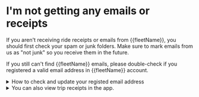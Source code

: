 <h1>I'm not getting any emails or receipts</h1>

If you aren't receiving ride receipts or emails from {{fleetName}}, you should first check your spam or junk folders. Make sure to mark emails from us as "not junk" so you receive them in the future.

If you still can't find {{fleetName}} emails, please double-check if you registered a valid email address in {{fleetName}} account.

<details>
<summary>How to check and update your registed email address</summary>

- Navigate to the menu in the top left.
- Tap your profile picture to access profile details.
- Proceed to "**Personal Info**".
- You will see the registered email address here. Make sure the input address is updated and correct.
- Tap "**Edit**" to change or update to the new address.

</details>

 <details>
<summary>You can also view trip receipts in the app.</summary>

Your **{{fleetName}}** account saves all trips you have taken. To review and generate receipts to another email address:
1. Select "**My Bookings**" from the app menu.
2. Tap "**Finished**".
3. Select a trip.
4. You can review the trip's route and fare.
5. Tap on ![N|Solid](https://static-qup.s3.us-west-1.amazonaws.com/gif/letter.jpg) on the top-right corner.
6. Input an address you'd like to receive the receipt.

</details>


